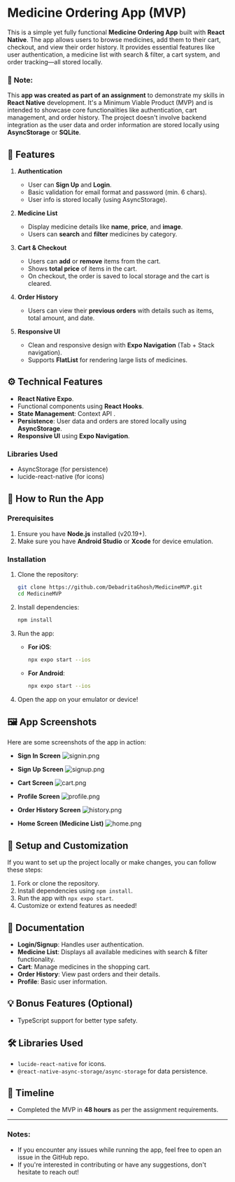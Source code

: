 # Medicine Ordering App (MVP)

This is a simple yet fully functional **Medicine Ordering App** built with **React Native**. The app allows users to browse medicines, add them to their cart, checkout, and view their order history. It provides essential features like user authentication, a medicine list with search & filter, a cart system, and order tracking—all stored locally.

### 📝 **Note**:

This **app was created as part of an assignment** to demonstrate my skills in **React Native** development. It's a Minimum Viable Product (MVP) and is intended to showcase core functionalities like authentication, cart management, and order history. The project doesn't involve backend integration as the user data and order information are stored locally using **AsyncStorage** or **SQLite**.

## 📲 Features

1. **Authentication**

   * User can **Sign Up** and **Login**.
   * Basic validation for email format and password (min. 6 chars).
   * User info is stored locally (using AsyncStorage).

2. **Medicine List**

   * Display medicine details like **name**, **price**, and **image**.
   * Users can **search** and **filter** medicines by category.

3. **Cart & Checkout**

   * Users can **add** or **remove** items from the cart.
   * Shows **total price** of items in the cart.
   * On checkout, the order is saved to local storage and the cart is cleared.

4. **Order History**

   * Users can view their **previous orders** with details such as items, total amount, and date.

5. **Responsive UI**

   * Clean and responsive design with **Expo Navigation** (Tab + Stack navigation).
   * Supports **FlatList** for rendering large lists of medicines.

## ⚙️ Technical Features

* **React Native Expo**.
* Functional components using **React Hooks**.
* **State Management**: Context API .
* **Persistence**: User data and orders are stored locally using **AsyncStorage**.
* **Responsive UI** using **Expo Navigation**.

### Libraries Used

* AsyncStorage (for persistence)
* lucide-react-native (for icons)

## 🚀 How to Run the App

### Prerequisites

1. Ensure you have **Node.js** installed (v20.19+).
2. Make sure you have **Android Studio** or **Xcode** for device emulation.

### Installation

1. Clone the repository:

   ```bash
   git clone https://github.com/DebadritaGhosh/MedicineMVP.git
   cd MedicineMVP
   ```

2. Install dependencies:

   ```bash
   npm install
   ```

3. Run the app:

   * **For iOS**:

     ```bash
     npx expo start --ios
     ```
   * **For Android**:

     ```bash
     npx expo start --ios
     ```

4. Open the app on your emulator or device!

## 🖼️ App Screenshots

Here are some screenshots of the app in action:

* **Sign In Screen**
  ![signin.png](app_screenshots/signin.png)

* **Sign Up Screen**
  ![signup.png](app_screenshots/signup.png)

* **Cart Screen**
  ![cart.png](app_screenshots/cart.png)

* **Profile Screen**
  ![profile.png](app_screenshots/profile.png)

* **Order History Screen**
  ![history.png](app_screenshots/history.png)

* **Home Screen (Medicine List)**
  ![home.png](app_screenshots/home.png)

## 🔧 Setup and Customization

If you want to set up the project locally or make changes, you can follow these steps:

1. Fork or clone the repository.
2. Install dependencies using `npm install`.
3. Run the app with `npx expo start`.
4. Customize or extend features as needed!

## 📖 Documentation

* **Login/Signup**: Handles user authentication.
* **Medicine List**: Displays all available medicines with search & filter functionality.
* **Cart**: Manage medicines in the shopping cart.
* **Order History**: View past orders and their details.
* **Profile**: Basic user information.

## 💡 Bonus Features (Optional)

* TypeScript support for better type safety.

## 🛠️ Libraries Used

* `lucide-react-native` for icons.
* `@react-native-async-storage/async-storage` for data persistence.

## 📅 Timeline

* Completed the MVP in **48 hours** as per the assignment requirements.

---

### Notes:

* If you encounter any issues while running the app, feel free to open an issue in the GitHub repo.
* If you're interested in contributing or have any suggestions, don't hesitate to reach out!